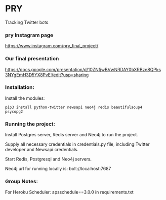 
# PRY

Tracking Twitter bots

### pry Instagram page

https://www.instagram.com/pry_final_project/

### Our final presentation 

https://docs.google.com/presentation/d/10ZNfjwBVwNRDAY0bXRBze8QPks3NYgEmH3D5YX8PvEI/edit?usp=sharing

### Installation:

Install the modules:

```
pip3 install python-twitter newsapi neo4j redis beautifulsoup4 psycopg2
```

### Running the project:

Install Postgres server, Redis server and Neo4j to run the project.

Supply all necessary credentials in credentials.py file, including Twitter developer and Newsapi credentials.

Start Redis, Postgresql and Neo4j servers.

Neo4j url for running locally is: bolt://localhost:7687

### Group Notes:

For Heroku Scheduler: apsschedule==3.0.0 in requirements.txt
